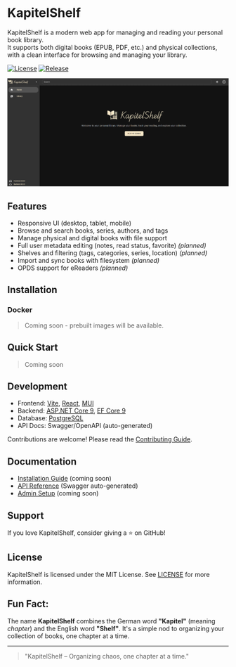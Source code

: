 # KapitelShelf

KapitelShelf is a modern web app for managing and reading your personal book library.  
It supports both digital books (EPUB, PDF, etc.) and physical collections, with a clean interface for browsing and managing your library.

[![License](https://img.shields.io/github/license/thomasmiller01/kapitelshelf?style=flat-square)](./LICENSE)
[![Release](https://img.shields.io/github/v/release/thomasmiller01/kapitelshelf?style=flat-square)](https://github.com/thomasmiller01/kapitelshelf/releases)

![Home Page](./docs/.attachments/home_page.png)

## Features

- Responsive UI (desktop, tablet, mobile)
- Browse and search books, series, authors, and tags
- Manage physical and digital books with file support
- Full user metadata editing (notes, read status, favorite) _(planned)_
- Shelves and filtering (tags, categories, series, location) _(planned)_
- Import and sync books with filesystem _(planned)_
- OPDS support for eReaders _(planned)_

## Installation

### Docker

> Coming soon - prebuilt images will be available.

## Quick Start

> Coming soon

## Development

- Frontend: [Vite](https://vitejs.dev/), [React](https://react.dev/), [MUI](https://mui.com/)
- Backend: [ASP.NET Core 9](https://learn.microsoft.com/en-us/aspnet/core/), [EF Core 9](https://learn.microsoft.com/en-us/ef/core/)
- Database: [PostgreSQL](https://www.postgresql.org/)
- API Docs: Swagger/OpenAPI (auto-generated)

Contributions are welcome! Please read the [Contributing Guide](./CONTRIBUTING.md).

## Documentation

- [Installation Guide](docs/installation.md) (coming soon)
- [API Reference](docs/api.md) (Swagger auto-generated)
- [Admin Setup](docs/admin-setup.md) (coming soon)

## Support

If you love KapitelShelf, consider giving a ⭐ on GitHub!

## License

KapitelShelf is licensed under the MIT License.
See [LICENSE](./LICENSE) for more information.

## Fun Fact:

The name **KapitelShelf** combines the German word **"Kapitel"** (meaning _chapter_) and the English word **"Shelf"**.
It's a simple nod to organizing your collection of books, one chapter at a time.

---

> "KapitelShelf – Organizing chaos, one chapter at a time."
